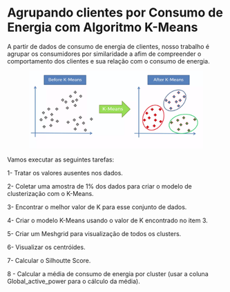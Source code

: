 # Agrupando clientes por Consumo de Energia com Algoritmo K-Means


A partir de dados de consumo de energia de clientes, nosso trabalho é agrupar os consumidores por similaridade a afim de compreender o comportamento dos clientes e sua relação com o consumo de energia.

<p align="center">
  <img src= "k-means.png"width=80% >
</p>

Vamos executar as seguintes tarefas:

1- Tratar os valores ausentes nos dados.

2- Coletar uma amostra de 1% dos dados para criar o modelo de clusterização com o K-Means.

3- Encontrar o melhor valor de K para esse conjunto de dados.

4- Criar o modelo K-Means usando o valor de K encontrado no item 3.

5- Criar um Meshgrid para visualização de todos os clusters.

6- Visualizar os centróides.

7- Calcular o Silhoutte Score.

8 - Calcular a média de consumo de energia por cluster (usar a coluna Global_active_power para o cálculo da média).

